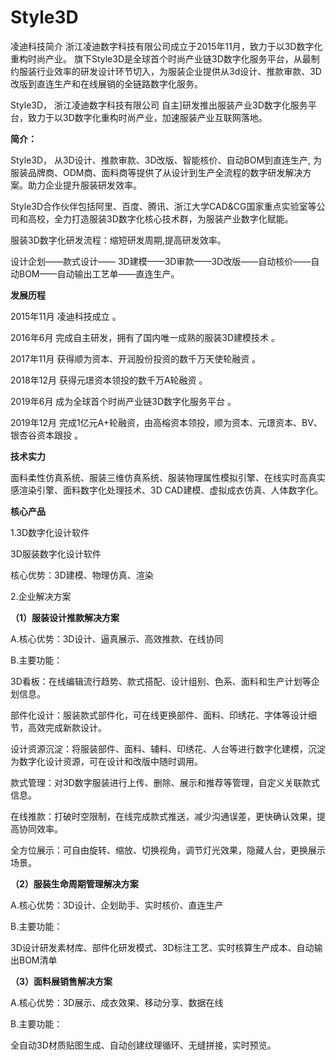 # Style3D


凌迪科技简介 浙江凌迪数字科技有限公司成立于2015年11月，致力于以3D数字化重构时尚产业。 旗下Style3D是全球首个时尚产业链3D数字化服务平台，从最制约服装行业效率的研发设计环节切入，为服装企业提供从3d设计、推款审款、3D改版到直连生产和在线展销的全链路数字化服务。

Style3D， 浙江凌迪数字科技有限公司 自主]研发推出服装产业3D数字化服务平台，致力于以3D数字化重构时尚产业，加速服装产业互联网落地。

**简介：**

Style3D， 从3D设计、推款审款、3D改版、智能核价、自动BOM到直连生产, 为服装品牌商、ODM商、面料商等提供了从设计到生产全流程的数字研发解决方案。助力企业提升服装研发效率。 

Style3D合作伙伴包括阿里、百度、腾讯、浙江大学CAD&CG国家重点实验室等公司和高校，全力打造服装3D数字化核心技术群，为服装产业数字化赋能。 

服装3D数字化研发流程：缩短研发周期,提高研发效率。 

设计企划——款式设计—— 3D建模——3D审款——3D改版——自动核价——自动BOM——自动输出工艺单——直连生产。 

**发展历程**

2015年11月 凌迪科技成立 。

2016年6月 完成自主研发，拥有了国内唯一成熟的服装3D建模技术 。

2017年11月 获得顺为资本、开润股份投资的数千万天使轮融资 。

2018年12月 获得元璟资本领投的数千万A轮融资 。

2019年6月 成为全球首个时尚产业链3D数字化服务平台 。

2019年12月 完成1亿元A+轮融资，由高榕资本领投，顺为资本、元璟资本、BV、银杏谷资本跟投 。

**技术实力**

面料柔性仿真系统、服装三维仿真系统、服装物理属性模拟引擎、在线实时高真实感渲染引擎、面料数字化处理技术、3D CAD建模、虚拟成衣仿真、人体数字化。

**核心产品**

1.3D数字化设计软件

3D服装数字化设计软件

核心优势：3D建模、物理仿真、渲染

2.企业解决方案

**（1）服装设计推款解决方案**

A.核心优势：3D设计、逼真展示、高效推款、在线协同

B.主要功能：

3D看板：在线编辑流行趋势、款式搭配、设计组别、色系、面料和生产计划等企划信息。

部件化设计：服装款式部件化，可在线更换部件、面料、印绣花、字体等设计细节，高效完成新款设计。

设计资源沉淀：将服装部件、面料、辅料、印绣花、人台等进行数字化建模，沉淀为数字化设计资源，可在设计和改版中随时调用。

款式管理：对3D数字服装进行上传、删除、展示和推荐等管理，自定义关联款式信息。

在线推款：打破时空限制，在线完成款式推送，减少沟通误差，更快确认效果，提高协同效率。

全方位展示：可自由旋转、缩放、切换视角，调节灯光效果，隐藏人台，更换展示场景。

**（2）服装生命周期管理解决方案**

A.核心优势：3D设计、企划助手、实时核价、直连生产

B.主要功能：

3D设计研发素材库、部件化研发模式、3D标注工艺、实时核算生产成本、自动输出BOM清单

**（3）面料展销售解决方案**

A.核心优势：3D展示、成衣效果、移动分享、数据在线

B.主要功能：

全自动3D材质贴图生成、自动创建纹理循环、无缝拼接，实时预览。
